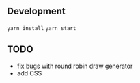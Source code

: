 ## Development
```yarn install```
```yarn start```

## TODO
- fix bugs with round robin draw generator
- add CSS
